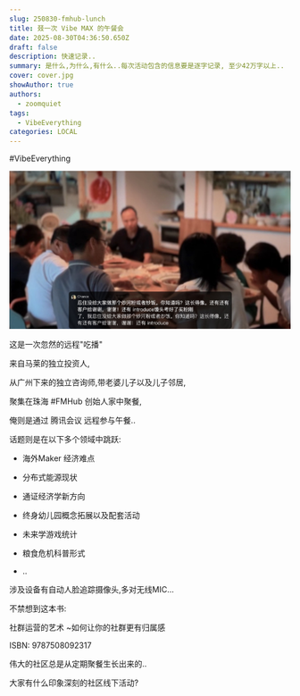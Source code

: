 ```yaml
---
slug: 250830-fmhub-lunch
title: 叕一次 Vibe MAX 的午餐会
date: 2025-08-30T04:36:50.650Z
draft: false
description: 快速记录..
summary: 是什么,为什么,有什么..每次活动包含的信息要是逐字记录, 至少42万字以上..
cover: cover.jpg
showAuthor: true
authors:
  - zoomquiet
tags:
  - VibeEverything
categories: LOCAL
---
```

\#VibeEverything

![](b7ee3242-f4c6-4f28-8c9f-dbf158c9c9de.jpeg)

这是一次忽然的远程"吃播"

来自马莱的独立投资人,

从广州下来的独立咨询师,带老婆儿子以及儿子邻居,

聚集在珠海 #FMHub 创始人家中聚餐,

俺则是通过 腾讯会议 远程参与午餐..

话题则是在以下多个领域中跳跃:



+ 海外Maker 经济难点

+ 分布式能源现状

+ 通证经济学新方向

+ 终身幼儿园概念拓展以及配套活动

+ 未来学游戏统计

+ 粮食危机科普形式

+ ..



涉及设备有自动人脸追踪摄像头,多对无线MIC...

不禁想到这本书:



社群运营的艺术 ~如何让你的社群更有归属感

ISBN: 9787508092317



伟大的社区总是从定期聚餐生长出来的..

大家有什么印象深刻的社区线下活动?
